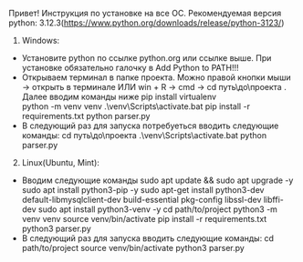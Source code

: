 Привет! Инструкция по установке на все ОС. Рекомендуемая версия python: 3.12.3(https://www.python.org/downloads/release/python-3123/)
1. Windows:
- Установите python по ссылке python.org или ссылке выше. При установке обязательно галочку в Add Python to PATH!!!
- Открываем терминал в папке проекта. Можно правой кнопки мыши -> открыть в терминале ИЛИ win + R -> cmd -> cd путь\до\проекта . Далее вводим команды ниже
	pip install virtualenv      
	python -m venv venv
	.\venv\Scripts\activate.bat
	pip install -r requirements.txt 
	python parser.py
- В следующий раз для запуска потребуеться вводить следующие команды:
	cd путь\до\проекта
	.\venv\Scripts\activate.bat
	python parser.py
2. Linux(Ubuntu, Mint):
- Вводим следующие команды
	sudo apt update && sudo apt upgrade -y
	sudo apt install python3-pip -y
	sudo apt-get install python3-dev default-libmysqlclient-dev build-essential pkg-config libssl-dev libffi-dev 
	sudo apt install python3-venv -y
	cd path/to/project
	python3 -m venv venv
	source venv/bin/activate
	pip install -r requirements.txt 
	python3 parser.py
- В следующий раз для запуска вводить следующие команды:
	cd path/to/project
	source venv/bin/activate
	python3 parser.py